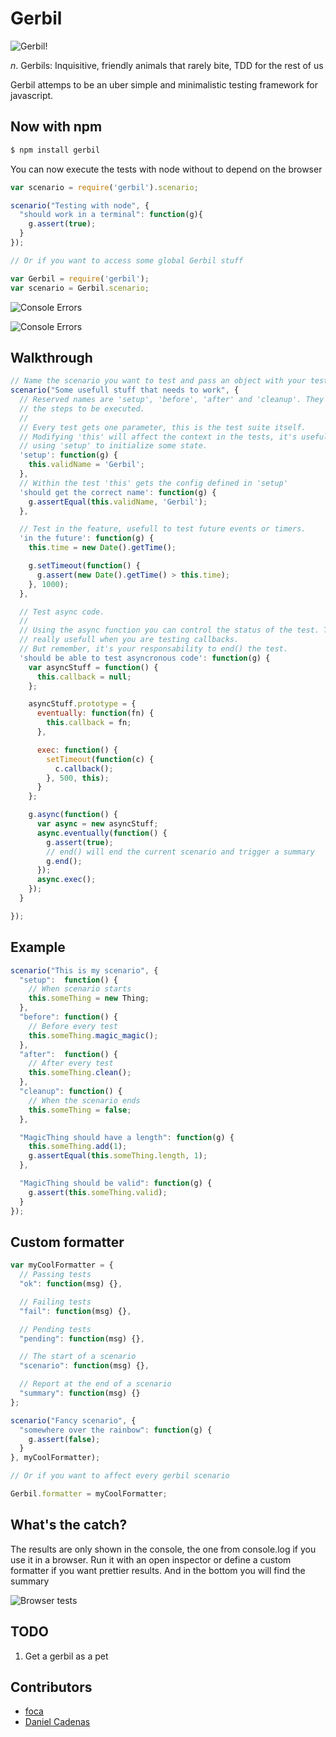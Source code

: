 # Gerbil

![Gerbil!](http://www.petsworld.co.uk/images/gerbil.jpg)

_n_. Gerbils: Inquisitive, friendly animals that rarely bite, TDD for the rest of us

Gerbil attemps to be an uber simple and minimalistic testing framework for javascript.

## Now with npm

```bash
$ npm install gerbil
```

You can now execute the tests with node without to depend on the browser

```javascript
var scenario = require('gerbil').scenario;

scenario("Testing with node", {
  "should work in a terminal": function(g){
    g.assert(true);
  }
});

// Or if you want to access some global Gerbil stuff

var Gerbil = require('gerbil');
var scenario = Gerbil.scenario;
```

![Console Errors](http://elcuervo.co/images/posts/gerbil-tdd-for-the-rest-of-us/console-output.png?1)

![Console Errors](http://elcuervo.co/images/posts/gerbil-tdd-for-the-rest-of-us/error-output.png?2)

## Walkthrough

```javascript
// Name the scenario you want to test and pass an object with your tests.
scenario("Some usefull stuff that needs to work", {
  // Reserved names are 'setup', 'before', 'after' and 'cleanup'. They define
  // the steps to be executed.
  //
  // Every test gets one parameter, this is the test suite itself.
  // Modifying 'this' will affect the context in the tests, it's useful when
  // using 'setup' to initialize some state.
  'setup': function(g) {
    this.validName = 'Gerbil';
  },
  // Within the test 'this' gets the config defined in 'setup'
  'should get the correct name': function(g) {
    g.assertEqual(this.validName, 'Gerbil');
  },

  // Test in the feature, usefull to test future events or timers.
  'in the future': function(g) {
    this.time = new Date().getTime();

    g.setTimeout(function() {
      g.assert(new Date().getTime() > this.time);
    }, 1000);
  },

  // Test async code.
  //
  // Using the async function you can control the status of the test. This is
  // really usefull when you are testing callbacks.
  // But remember, it's your responsability to end() the test.
  'should be able to test asyncronous code': function(g) {
    var asyncStuff = function() {
      this.callback = null;
    };

    asyncStuff.prototype = {
      eventually: function(fn) {
        this.callback = fn;
      },

      exec: function() {
        setTimeout(function(c) {
          c.callback();
        }, 500, this);
      }
    };

    g.async(function() {
      var async = new asyncStuff;
      async.eventually(function() {
        g.assert(true);
        // end() will end the current scenario and trigger a summary
        g.end();
      });
      async.exec();
    });
  }

});
```

## Example

```javascript
scenario("This is my scenario", {
  "setup":  function() {
    // When scenario starts
    this.someThing = new Thing;
  },
  "before": function() {
    // Before every test
    this.someThing.magic_magic();
  },
  "after":  function() {
    // After every test
    this.someThing.clean();
  },
  "cleanup": function() {
    // When the scenario ends
    this.someThing = false;
  },

  "MagicThing should have a length": function(g) {
    this.someThing.add(1);
    g.assertEqual(this.someThing.length, 1);
  },

  "MagicThing should be valid": function(g) {
    g.assert(this.someThing.valid);
  }
});
```

## Custom formatter

```javascript
var myCoolFormatter = {
  // Passing tests
  "ok": function(msg) {},

  // Failing tests
  "fail": function(msg) {},

  // Pending tests
  "pending": function(msg) {},

  // The start of a scenario
  "scenario": function(msg) {},

  // Report at the end of a scenario
  "summary": function(msg) {}
};

scenario("Fancy scenario", {
  "somewhere over the rainbow": function(g) {
    g.assert(false);
  }
}, myCoolFormatter);

// Or if you want to affect every gerbil scenario

Gerbil.formatter = myCoolFormatter;
```

## What's the catch?

The results are only shown in the console, the one from console.log if you use
it in a browser.
Run it with an open inspector or define a custom formatter if you want prettier
results.
And in the bottom you will find the summary

![Browser tests](http://elcuervo.co/images/posts/gerbil-tdd-for-the-rest-of-us/browser-output.png?1)

## TODO
  1. Get a gerbil as a pet

## Contributors
  * [foca](https://github.com/foca)
  * [Daniel Cadenas](https://github.com/dcadenas)
